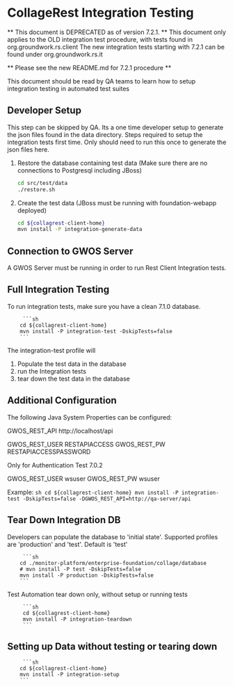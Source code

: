 CollageRest Integration Testing
================================
** This document is DEPRECATED as of version 7.2.1. **
This document only applies to the OLD integration test procedure, with tests found in org.groundwork.rs.client
The new integration tests starting with 7.2.1 can be found under org.groundwork.rs.it


** Please see the new README.md for 7.2.1 procedure **

This document should be read by QA teams to learn how to setup integration testing in automated test suites

Developer Setup
----------------
This step can be skipped by QA. Its a one time developer setup to generate the json files found in the data directory.
Steps required to setup the integration tests first time. Only should need to run this once to generate the json files here.

1. Restore the database containing test data (Make sure there are no connections to Postgresql including JBoss)

    ```sh
    cd src/test/data
    ./restore.sh
    ```
2. Create the test data (JBoss must be running with foundation-webapp deployed)

    ```sh
    cd ${collagrest-client-home}
    mvn install -P integration-generate-data    
    ```

Connection to GWOS Server
-------------------------
A GWOS Server must be running in order to run Rest Client Integration tests.
   
    
Full Integration Testing
------------------------
To run integration tests, make sure you have a clean 7.1.0 database.

         ```sh
        cd ${collagrest-client-home}
        mvn install -P integration-test -DskipTests=false    
        ```
        
The integration-test profile will 
 
1. Populate the test data in the database
2. run the Integration tests
3. tear down the test data in the database

Additional Configuration 
-------------------------
The following Java System Properties can be configured:

GWOS_REST_API   http://localhost/api

GWOS_REST_USER      RESTAPIACCESS
GWOS_REST_PW        RESTAPIACCESSPASSWORD

Only for Authentication Test 7.0.2

GWOS_REST_USER      wsuser
GWOS_REST_PW        wsuser


Example:
         ```sh
        cd ${collagrest-client-home}
        mvn install -P integration-test -DskipTests=false -DGWOS_REST_API=http://qa-server/api    
        ```


Tear Down Integration DB
-------------------------
Developers can populate the database to 'initial state'.
Supported profiles are 'production' and 'test'. Default is 'test'

         ```sh
        cd ./monitor-platform/enterprise-foundation/collage/database
        # mvn install -P test -DskipTests=false
        mvn install -P production -DskipTests=false
        ```

Test Automation tear down only, without setup or running tests

         ```sh
         cd ${collagrest-client-home}
         mvn install -P integration-teardown
         ```

Setting up Data without testing or tearing down
------------------------------------------------
        
         ```sh
        cd ${collagrest-client-home}
        mvn install -P integration-setup    
        ```
    

       
        
        




